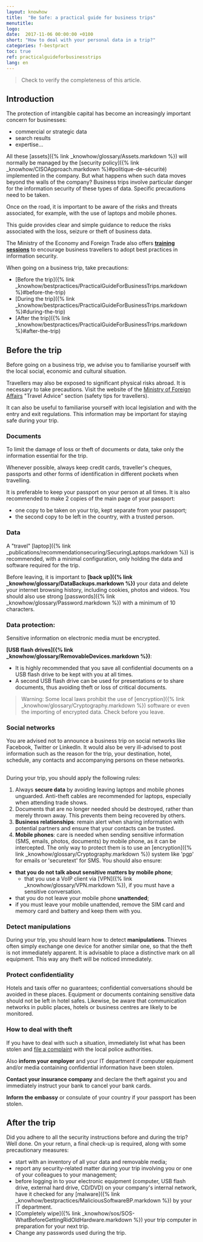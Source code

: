 ```yaml
---
layout: knowhow
title:  "Be Safe: a practical guide for business trips"
menutitle:
logo:
date:  2017-11-06 00:00:00 +0100
short: "How to deal with your personal data in a trip?"
categories: f-bestpract
toc: true
ref: practicalguideforbusinesstrips
lang: en
---
```


> Check to verify the completeness of this article.

## Introduction
The protection of intangible capital has become an increasingly important concern for businesses:

* commercial or strategic data
* search results
* expertise…

All these [assets]({% link _knowhow/glossary/Assets.markdown %}) will normally be managed by the [security policy]({% link _knowhow/CISOApproach.markdown %}#politique-de-sécurité) implemented in the company. But what happens when such data moves beyond the walls of the company? Business trips involve particular danger for the information security of these types of data. Specific precautions need to be taken.

Once on the road, it is important to be aware of the risks and threats associated, for example, with the use of laptops and mobile phones.

This guide provides clear and simple guidance to reduce the risks associated with the loss, seizure or theft of business data.

The Ministry of the Economy and Foreign Trade also offers **[training sessions](https://www.tradeandinvest.lu/invest-in-luxembourg/)** to encourage business travellers to adopt best practices in information security.

When going on a business trip, take precautions:

* [Before the trip]({% link _knowhow/bestpractices/PracticalGuideForBusinessTrips.markdown %}#before-the-trip)
* [During the trip]({% link _knowhow/bestpractices/PracticalGuideForBusinessTrips.markdown %}#during-the-trip)
* [After the trip]({% link _knowhow/bestpractices/PracticalGuideForBusinessTrips.markdown %}#after-the-trip)

## Before the trip
Before going on a business trip, we advise you to familiarise yourself with the local social, economic and cultural situation.

Travellers may also be exposed to significant physical risks abroad. It is necessary to take precautions. Visit the website of the [Ministry of Foreign Affairs](https://maee.gouvernement.lu/en.html) "Travel Advice" section (safety tips for travellers).

It can also be useful to familiarise yourself with local legislation and with the entry and exit regulations. This information may be important for staying safe during your trip.

### Documents
To limit the damage of loss or theft of documents or data, take only the information essential for the trip.

Whenever possible, always keep credit cards, traveller's cheques, passports and other forms of identification in different pockets when travelling.

It is preferable to keep your passport on your person at all times. It is also recommended to make 2 copies of the main page of your passport:

* one copy to be taken on your trip, kept separate from your passport;
* the second copy to be left in the country, with a trusted person.

### Data
A "travel" [laptop]({% link _publications/recommendationsecuring/SecuringLaptops.markdown %}) is recommended, with a minimal configuration, only holding the data and software required for the trip.

Before leaving, it is important to **[back up]({% link _knowhow/glossary/DataBackups.markdown %})** your data and delete your internet browsing history, including cookies, photos and videos. You should also use strong [passwords]({% link _knowhow/glossary/Password.markdown %}) with a minimum of 10 characters.

### Data protection:
Sensitive information on electronic media must be encrypted.

**[USB flash drives]({% link _knowhow/glossary/RemovableDevices.markdown %})**:

* It is highly recommended that you save all confidential documents on a USB flash drive to be kept with you at all times.
* A second USB flash drive can be used for presentations or to share documents, thus avoiding theft or loss of critical documents.

> Warning: Some local laws prohibit the use of [encryption]({% link _knowhow/glossary/Cryptography.markdown %}) software or even the importing of encrypted data. Check before you leave.

### Social networks
You are advised not to announce a business trip on social networks like Facebook, Twitter or LinkedIn. It would also be very ill-advised to post information such as the reason for the trip, your destination, hotel, schedule, any contacts and accompanying persons on these networks.

##
During your trip, you should apply the following rules:

1. Always **secure data** by avoiding leaving laptops and mobile phones unguarded. Anti-theft cables are recommended for laptops, especially when attending trade shows.
2. Documents that are no longer needed should be destroyed, rather than merely thrown away. This prevents them being recovered by others.
3. **Business relationships**: remain alert when sharing information with potential partners and ensure that your contacts can be trusted.
4. **Mobile phones**: care is needed when sending sensitive information (SMS, emails, photos, documents) by mobile phone, as it can be intercepted. The only way to protect them is to use an [encryption]({% link _knowhow/glossary/Cryptography.markdown %}) system like 'pgp' for emails or 'securetext' for SMS. You should also ensure:

* **that you do not talk about sensitive matters by mobile phone**;
  * that you use a VoIP client via [VPN]({% link _knowhow/glossary/VPN.markdown %}), if you must have a sensitive conversation.
* that you do not leave your mobile phone **unattended**;
* if you must leave your mobile unattended, remove the SIM card and memory card and battery and keep them with you.

### Detect manipulations
During your trip, you should learn how to detect **manipulations**. Thieves often simply exchange one device for another similar one, so that the theft is not immediately apparent. It is advisable to place a distinctive mark on all equipment. This way any theft will be noticed immediately.

### Protect confidentiality
Hotels and taxis offer no guarantees; confidential conversations should be avoided in these places. Equipment or documents containing sensitive data should not be left in hotel safes. Likewise, be aware that communication networks in public places, hotels or business centres are likely to be monitored.

### How to deal with theft
If you have to deal with such a situation, immediately list what has been stolen and [file a complaint](/publications/FilingAComplaint.html) with the local police authorities.

Also **inform your employer** and your IT department if computer equipment and/or media containing confidential information have been stolen.

**Contact your insurance company** and declare the theft against you and immediately instruct your bank to cancel your bank cards.

**Inform the embassy** or consulate of your country if your passport has been stolen.

## After the trip
Did you adhere to all the security instructions before and during the trip? Well done. On your return, a final check-up is required, along with some precautionary measures:

* start with an inventory of all your data and removable media;
* report any security-related matter during your trip involving you or one of your colleagues to your management;
* before logging in to your electronic equipment (computer, USB flash drive, external hard drive, CD/DVD) on your company's internal network, have it checked for any [malware]({% link _knowhow/bestpractices/MaliciousSoftwareBP.markdown %}) by your IT department.
* [Completely wipe]({% link _knowhow/sos/SOS-WhatBeforeGettingRidOldHardware.markdown %}) your trip computer in preparation for your next trip.
* Change any passwords used during the trip.
